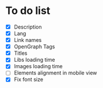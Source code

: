 # To do list

- [x] Description
- [x] Lang
- [x] Link names
- [x] OpenGraph Tags
- [x] Titles
- [x] Libs loading time
- [x] Images loading time
- [ ] Elements alignment in mobile view
- [x] Fix font size